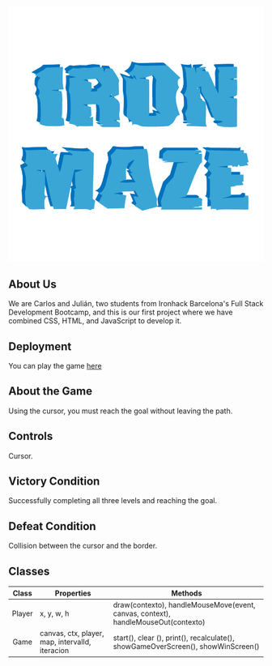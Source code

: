 
![logo-ironmaze](./images/logo.png)

## About Us
We are Carlos and Julián, two students from Ironhack Barcelona's Full Stack Development Bootcamp, and this is our first project where we have combined CSS, HTML, and JavaScript to develop it.

## Deployment
You can play the game [here](https://juliancasillasp.github.io/the-game/)

## About the Game
Using the cursor, you must reach the goal without leaving the path.

## Controls
Cursor.

## Victory Condition
Successfully completing all three levels and reaching the goal.

## Defeat Condition
Collision between the cursor and the border.

## Classes

|   Class   | Properties                                        | Methods                                                                            |
| :-------: | ------------------------------------------------- | ---------------------------------------------------------------------------------- |
|   Player  |    x, y, w, h                                     | draw(contexto), handleMouseMove(event, canvas, context), handleMouseOut(contexto)  |
|   Game    |   canvas, ctx, player, map, intervalId, iteracion | start(), clear (), print(), recalculate(), showGameOverScreen(), showWinScreen()   |                                    
